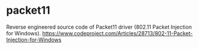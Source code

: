 # packet11
Reverse engineered source code of Packet11 driver (802.11 Packet Injection for Windows).
https://www.codeproject.com/Articles/28713/802-11-Packet-Injection-for-Windows
